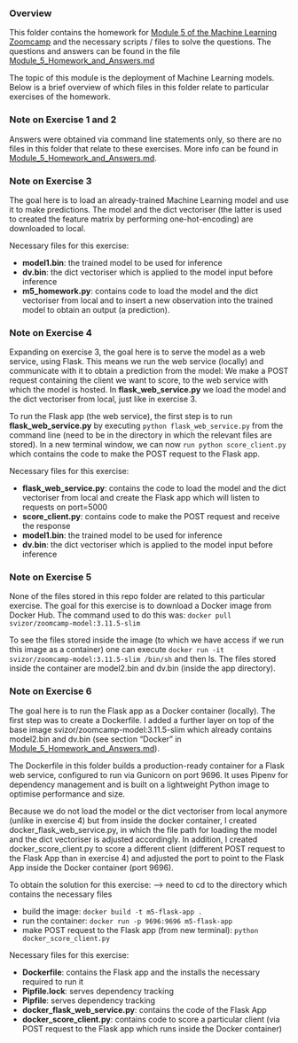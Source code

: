 ### Overview
This folder contains the homework for [Module 5 of the Machine Learning Zoomcamp](https://github.com/DataTalksClub/machine-learning-zoomcamp/tree/master/05-deployment) and the necessary scripts / files to solve the questions. The questions and answers can be found in the file [Module_5_Homework_and_Answers.md](https://github.com/hugi-codes/Machine-Learning-Zoomcamp/blob/main/Homework/Module_5_Homework/Module_5_Homework_and_Answers.md)

The topic of this module is the deployment of Machine Learning models. Below is a brief overview of which files in this folder relate to particular exercises of the homework. 

### Note on Exercise 1 and 2
Answers were obtained via command line statements only, so there are no files in this folder that relate to these exercises. More info can be found in [Module_5_Homework_and_Answers.md](https://github.com/hugi-codes/Machine-Learning-Zoomcamp/blob/main/Homework/Module_5_Homework/Module_5_Homework_and_Answers.md). 

### Note on Exercise 3
The goal here is to load an already-trained Machine Learning model and use it to make predictions. The model and the dict vectoriser (the latter is used to created the feature matrix by performing one-hot-encoding) are downloaded to local.

Necessary files for this exercise:
* **model1.bin**: the trained model to be used for inference 
* **dv.bin**: the dict vectoriser which is applied to the model input before inference
* **m5_homework.py**: contains code to load the model and the dict vectoriser from local and to insert a new observation into the trained model to obtain an output (a prediction). 

### Note on Exercise 4
Expanding on exercise 3, the goal here is to serve the model as a web service, using Flask. This means we run the web service (locally) and communicate with it to obtain a prediction from the model: We make a POST request containing the client we want to score, to the web service with which the model is hosted. In **flask_web_service.py** we load the model and the dict vectoriser from local, just like in exercise 3. 

To run the Flask app (the web service), the first step is to run **flask_web_service.py** by executing `python flask_web_service.py` from the command line (need to be in the directory in which the relevant files are stored). In a new terminal window, we can now `run python score_client.py` which contains the code to make the POST request to the Flask app.

Necessary files for this exercise:
* **flask_web_service.py**: contains the code to load the model and the dict vectoriser from local and create the Flask app which will listen to requests on port=5000
* **score_client.py**: contains code to make the POST request and receive the response
* **model1.bin**: the trained model to be used for inference 
* **dv.bin**: the dict vectoriser which is applied to the model input before inference

### Note on Exercise 5
None of the files stored in this repo folder are related to this particular exercise. The goal for this exercise is to download a Docker image from Docker Hub.
The command used to do this was:  `docker pull svizor/zoomcamp-model:3.11.5-slim`

To see the files stored inside the image (to which we have access if we run this image as a container) one can execute `docker run -it svizor/zoomcamp-model:3.11.5-slim /bin/sh` and then ls. The files stored inside the container are model2.bin and dv.bin (inside the app directory).

### Note on Exercise 6
The goal here is to run the Flask app as a Docker container (locally). The first step was to create a Dockerfile. I added a further layer on top of the base image 
svizor/zoomcamp-model:3.11.5-slim which already contains model2.bin and dv.bin (see section “Docker” in [Module_5_Homework_and_Answers.md](https://github.com/hugi-codes/Machine-Learning-Zoomcamp/blob/main/Homework/Module_5_Homework/Module_5_Homework_and_Answers.md)). 

The Dockerfile in this folder builds a production-ready container for a Flask web service, configured to run via Gunicorn on port 9696. It uses Pipenv for dependency management and is built on a lightweight Python image to optimise performance and size.

Because we do not load the model or the dict vectoriser from local anymore (unlike in exercise 4) but from inside the docker container, I created docker_flask_web_service.py, in which the file path for loading the model and the dict vectoriser is adjusted accordingly. In addition, I created docker_score_client.py to score a different client (different POST request to the Flask App than in exercise 4) and adjusted the port to point to the Flask App inside the Docker container (port 9696). 

To obtain the solution for this exercise:
--> need to cd to the directory which contains the necessary files
* build the image: `docker build -t m5-flask-app .`
* run the container: `docker run -p 9696:9696 m5-flask-app`
* make POST request to the Flask app (from new terminal): `python docker_score_client.py`

Necessary files for this exercise:
* **Dockerfile**: contains the Flask app and the installs the necessary required to run it
* **Pipfile.lock**: serves dependency tracking
* **Pipfile**: serves dependency tracking
* **docker_flask_web_service.py**: contains the code of the Flask App 
* **docker_score_client.py**: contains code to score a particular client (via POST request to the Flask app which runs inside the Docker container)